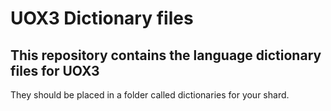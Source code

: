 # UOX3 Dictionary files
## This repository contains the language dictionary files for UOX3

They should be placed in a folder called dictionaries for your shard.
